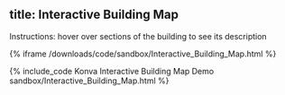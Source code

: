 title: Interactive Building Map
---

Instructions: hover over sections of the building to see its description

{% iframe /downloads/code/sandbox/Interactive_Building_Map.html %}

{% include_code Konva Interactive Building Map Demo sandbox/Interactive_Building_Map.html %}